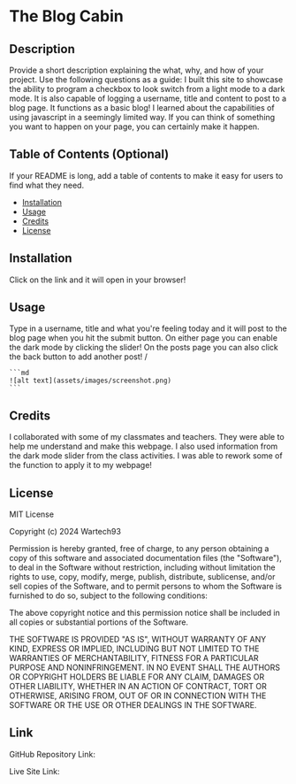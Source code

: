 # The Blog Cabin
## Description

Provide a short description explaining the what, why, and how of your project. Use the following questions as a guide:
I built this site to showcase the ability to program a checkbox to look switch from a light mode to a dark mode. It is also capable of logging a username, title and content to post to a blog page. It functions as a basic blog! I learned about the capabilities of using javascript in a seemingly limited way. If you can think of something you want to happen on your page, you can certainly make it happen.


## Table of Contents (Optional)

If your README is long, add a table of contents to make it easy for users to find what they need.

- [Installation](#installation)
- [Usage](#usage)
- [Credits](#credits)
- [License](#license)

## Installation

Click on the link and it will open in your browser!

## Usage

Type in a username, title and what you're feeling today and it will post to the blog page when you hit the submit button. On either page you can enable the dark mode by clicking the slider! On the posts page you can also click the back button to add another post!
/

    ```md
    ![alt text](assets/images/screenshot.png)
    ```

## Credits

I collaborated with some of my classmates and teachers. They were able to help me understand and make this webpage. I also used information from the dark mode slider from the class activities. I was able to rework some of the function to apply it to my webpage!

## License

MIT License

Copyright (c) 2024 Wartech93

Permission is hereby granted, free of charge, to any person obtaining a copy
of this software and associated documentation files (the "Software"), to deal
in the Software without restriction, including without limitation the rights
to use, copy, modify, merge, publish, distribute, sublicense, and/or sell
copies of the Software, and to permit persons to whom the Software is
furnished to do so, subject to the following conditions:

The above copyright notice and this permission notice shall be included in all
copies or substantial portions of the Software.

THE SOFTWARE IS PROVIDED "AS IS", WITHOUT WARRANTY OF ANY KIND, EXPRESS OR
IMPLIED, INCLUDING BUT NOT LIMITED TO THE WARRANTIES OF MERCHANTABILITY,
FITNESS FOR A PARTICULAR PURPOSE AND NONINFRINGEMENT. IN NO EVENT SHALL THE
AUTHORS OR COPYRIGHT HOLDERS BE LIABLE FOR ANY CLAIM, DAMAGES OR OTHER
LIABILITY, WHETHER IN AN ACTION OF CONTRACT, TORT OR OTHERWISE, ARISING FROM,
OUT OF OR IN CONNECTION WITH THE SOFTWARE OR THE USE OR OTHER DEALINGS IN THE
SOFTWARE.

## Link

GitHub Repository Link:

Live Site Link:





